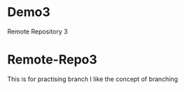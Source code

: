 # Demo3

Remote Repository 3

# Remote-Repo3
This is for practising branch 
I like the concept of branching